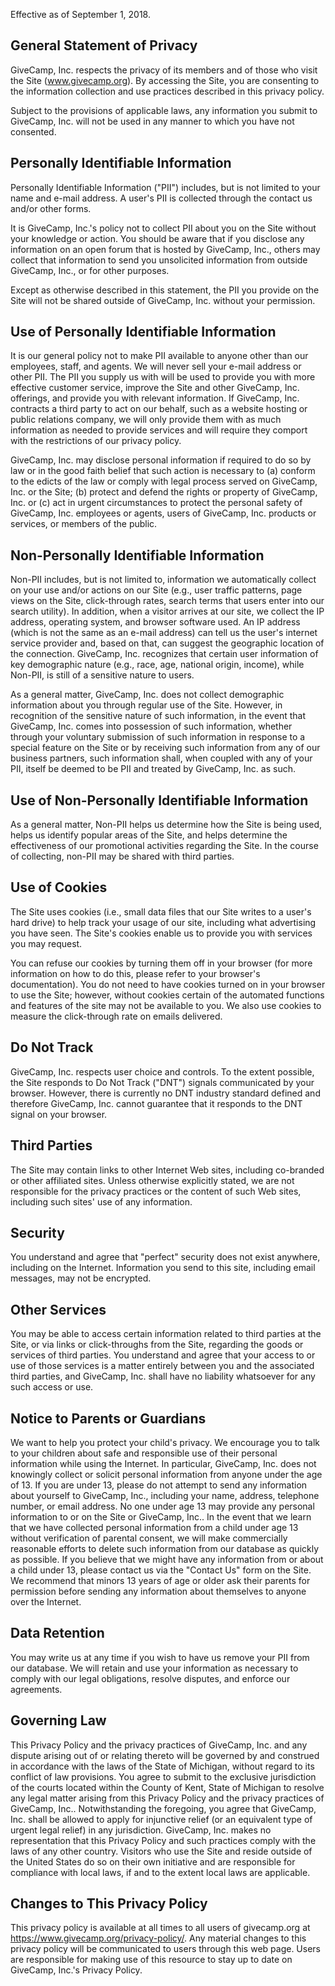 Effective as of September 1, 2018.

## General Statement of Privacy
GiveCamp, Inc. respects the privacy of its members and of those who visit the Site (www.givecamp.org). By accessing the Site, you are consenting to the information collection and use practices described in this privacy policy.

Subject to the provisions of applicable laws, any information you submit to GiveCamp, Inc. will not be used in any manner to which you have not consented.

## Personally Identifiable Information
Personally Identifiable Information ("PII") includes, but is not limited to your name and e-mail address. A user's PII is collected through the contact us and/or other forms.

It is GiveCamp, Inc.'s policy not to collect PII about you on the Site without your knowledge or action. You should be aware that if you disclose any information on an open forum that is hosted by GiveCamp, Inc., others may collect that information to send you unsolicited information from outside GiveCamp, Inc., or for other purposes.

Except as otherwise described in this statement, the PII you provide on the Site will not be shared outside of GiveCamp, Inc. without your permission.

## Use of Personally Identifiable Information
It is our general policy not to make PII available to anyone other than our employees, staff, and agents. We will never sell your e-mail address or other PII. The PII you supply us with will be used to provide you with more effective customer service, improve the Site and other GiveCamp, Inc. offerings, and provide you with relevant information. If GiveCamp, Inc. contracts a third party to act on our behalf, such as a website hosting or public relations company, we will only provide them with as much information as needed to provide services and will require they comport with the restrictions of our privacy policy.

GiveCamp, Inc. may disclose personal information if required to do so by law or in the good faith belief that such action is necessary to (a) conform to the edicts of the law or comply with legal process served on GiveCamp, Inc. or the Site; (b) protect and defend the rights or property of GiveCamp, Inc. or (c) act in urgent circumstances to protect the personal safety of GiveCamp, Inc. employees or agents, users of GiveCamp, Inc. products or services, or members of the public.

## Non-Personally Identifiable Information
Non-PII includes, but is not limited to, information we automatically collect on your use and/or actions on our Site (e.g., user traffic patterns, page views on the Site, click-through rates, search terms that users enter into our search utility). In addition, when a visitor arrives at our site, we collect the IP address, operating system, and browser software used. An IP address (which is not the same as an e-mail address) can tell us the user's internet service provider and, based on that, can suggest the geographic location of the connection. GiveCamp, Inc. recognizes that certain user information of key demographic nature (e.g., race, age, national origin, income), while Non-PII, is still of a sensitive nature to users.

As a general matter, GiveCamp, Inc. does not collect demographic information about you through regular use of the Site. However, in recognition of the sensitive nature of such information, in the event that GiveCamp, Inc. comes into possession of such information, whether through your voluntary submission of such information in response to a special feature on the Site or by receiving such information from any of our business partners, such information shall, when coupled with any of your PII, itself be deemed to be PII and treated by GiveCamp, Inc. as such.

## Use of Non-Personally Identifiable Information
As a general matter, Non-PII helps us determine how the Site is being used, helps us identify popular areas of the Site, and helps determine the effectiveness of our promotional activities regarding the Site. In the course of collecting, non-PII may be shared with third parties.

## Use of Cookies
The Site uses cookies (i.e., small data files that our Site writes to a user's hard drive) to help track your usage of our site, including what advertising you have seen. The Site's cookies enable us to provide you with services you may request.

You can refuse our cookies by turning them off in your browser (for more information on how to do this, please refer to your browser's documentation). You do not need to have cookies turned on in your browser to use the Site; however, without cookies certain of the automated functions and features of the site may not be available to you. We also use cookies to measure the click-through rate on emails delivered.

## Do Not Track
GiveCamp, Inc. respects user choice and controls. To the extent possible, the Site responds to Do Not Track ("DNT") signals communicated by your browser. However, there is currently no DNT industry standard defined and therefore GiveCamp, Inc. cannot guarantee that it responds to the DNT signal on your browser.

## Third Parties
The Site may contain links to other Internet Web sites, including co-branded or other affiliated sites. Unless otherwise explicitly stated, we are not responsible for the privacy practices or the content of such Web sites, including such sites' use of any information.

## Security
You understand and agree that "perfect" security does not exist anywhere, including on the Internet. Information you send to this site, including email messages, may not be encrypted.

## Other Services
You may be able to access certain information related to third parties at the Site, or via links or click-throughs from the Site, regarding the goods or services of third parties. You understand and agree that your access to or use of those services is a matter entirely between you and the associated third parties, and GiveCamp, Inc. shall have no liability whatsoever for any such access or use.

## Notice to Parents or Guardians
We want to help you protect your child's privacy. We encourage you to talk to your children about safe and responsible use of their personal information while using the Internet. In particular, GiveCamp, Inc. does not knowingly collect or solicit personal information from anyone under the age of 13. If you are under 13, please do not attempt to send any information about yourself to GiveCamp, Inc., including your name, address, telephone number, or email address. No one under age 13 may provide any personal information to or on the Site or GiveCamp, Inc.. In the event that we learn that we have collected personal information from a child under age 13 without verification of parental consent, we will make commercially reasonable efforts to delete such information from our database as quickly as possible. If you believe that we might have any information from or about a child under 13, please contact us via the "Contact Us" form on the Site. We recommend that minors 13 years of age or older ask their parents for permission before sending any information about themselves to anyone over the Internet.

## Data Retention
You may write us at any time if you wish to have us remove your PII from our database. We will retain and use your information as necessary to comply with our legal obligations, resolve disputes, and enforce our agreements.

## Governing Law
This Privacy Policy and the privacy practices of GiveCamp, Inc. and any dispute arising out of or relating thereto will be governed by and construed in accordance with the laws of the State of Michigan, without regard to its conflict of law provisions. You agree to submit to the exclusive jurisdiction of the courts located within the County of Kent, State of Michigan to resolve any legal matter arising from this Privacy Policy and the privacy practices of GiveCamp, Inc.. Notwithstanding the foregoing, you agree that GiveCamp, Inc. shall be allowed to apply for injunctive relief (or an equivalent type of urgent legal relief) in any jurisdiction. GiveCamp, Inc. makes no representation that this Privacy Policy and such practices comply with the laws of any other country. Visitors who use the Site and reside outside of the United States do so on their own initiative and are responsible for compliance with local laws, if and to the extent local laws are applicable.

## Changes to This Privacy Policy
This privacy policy is available at all times to all users of givecamp.org at https://www.givecamp.org/privacy-policy/. Any material changes to this privacy policy will be communicated to users through this web page. Users are responsible for making use of this resource to stay up to date on GiveCamp, Inc.'s Privacy Policy.